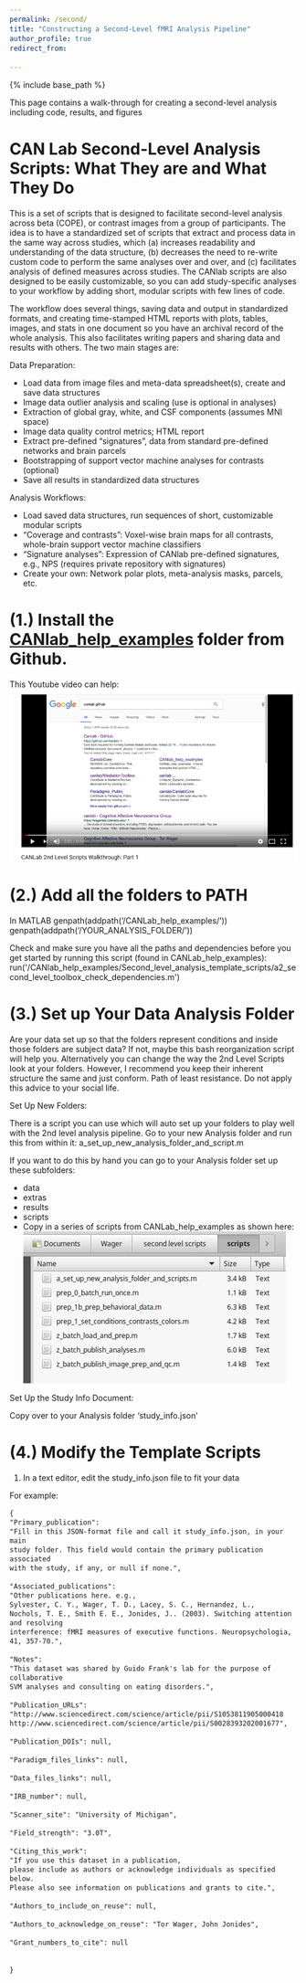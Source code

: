 ```yaml
---
permalink: /second/
title: "Constructing a Second-Level fMRI Analysis Pipeline"
author_profile: true
redirect_from: 

---
```


{% include base_path %}

This page contains a walk-through for creating a second-level analysis including code, results, and figures

CAN Lab Second-Level Analysis Scripts: What They are and What They Do
======
This is a set of scripts that is designed to facilitate second-level analysis across beta (COPE), or contrast images 
from a group of participants. The idea is to have a standardized set of scripts that extract and process data in the 
same way across studies, which (a) increases readability and understanding of the data structure, (b) decreases the need 
to re-write custom code to perform the same analyses over and over, and (c) facilitates analysis of defined measures 
across studies.  The CANlab scripts are also designed to be easily customizable, so you can add study-specific analyses
to your workflow by adding short, modular scripts with few lines of code.

The workflow does several things, saving data and output in standardized formats, and creating time-stamped HTML reports
 with plots, tables, images, and stats in one document so you have an archival record of the whole analysis. This also 
facilitates writing papers and sharing data and results with others. The two main stages are:

Data Preparation: 
-    Load data from image files and meta-data spreadsheet(s), create and save data structures
-    Image data outlier analysis and scaling (use is optional in analyses)
-    Extraction of global gray, white, and CSF components (assumes MNI space)
-    Image data quality control metrics; HTML report
-    Extract pre-defined “signatures”, data from standard pre-defined networks and brain parcels
-    Bootstrapping of support vector machine analyses for contrasts (optional)
-    Save all results in standardized data structures

Analysis Workflows:
-    Load saved data structures, run sequences of short, customizable modular scripts
-    “Coverage and contrasts”: Voxel-wise brain maps for all contrasts, whole-brain support vector machine classifiers
-    “Signature analyses”: Expression of CANlab pre-defined signatures, e.g., NPS (requires private repository with signatures)
-    Create your own: Network polar plots, meta-analysis masks, parcels, etc.

(1.) Install the [CANlab_help_examples](https://github.com/canlab/CANlab_help_examples) folder from Github. 
======
This Youtube video can help:[![image of video](/images/youtubehelp1.png)](https://www.youtube.com/watch?v=B1CVdykSNyc)

(2.) Add all the folders to PATH  
======  
In MATLAB
genpath(addpath(‘/CANLab_help_examples/’))
genpath(addpath(‘/YOUR_ANALYSIS_FOLDER/’))

Check and make sure you have all the paths and dependencies before you get started by running this script (found in CANLab_help_examples):
run('/CANlab_help_examples/Second_level_analysis_template_scripts/a2_second_level_toolbox_check_dependencies.m')

(3.) Set up Your Data Analysis Folder
======
Are your data set up so that the folders represent conditions and inside those folders are subject data? If not, maybe 
this bash reorganization script will help you. Alternatively you can change the way the 2nd Level Scripts look at your 
folders. However, I recommend you keep their inherent structure the same and just conform. Path of least resistance. 
Do not apply this advice to your social life.

Set Up New Folders:

There is a script you can use which will auto set up your folders to play well with the 2nd level analysis pipeline. Go to your new Analysis folder and run this from within it:
a_set_up_new_analysis_folder_and_script.m

If you want to do this by hand you can go to your Analysis folder set up these subfolders:
- data
- extras
- results
- scripts
- Copy in a series of scripts from CANLab_help_examples as shown here:
![file system image](/images/scripts_sc.png)

Set Up the Study Info Document:

Copy over to your Analysis folder ‘study_info.json’

(4.) Modify the Template Scripts
======
1. In a text editor, edit the study_info.json file to fit your data

 
For example:

```
{
"Primary_publication": 
"Fill in this JSON-format file and call it study_info.json, in your main
study folder. This field would contain the primary publication associated
with the study, if any, or null if none.",

"Associated_publications": 
"Other publications here. e.g., 
Sylvester, C. Y., Wager, T. D., Lacey, S. C., Hernandez, L., 
Nochols, T. E., Smith E. E., Jonides, J.. (2003). Switching attention and resolving 
interference: fMRI measures of executive functions. Neuropsychologia, 41, 357-70.",

"Notes":
"This dataset was shared by Guido Frank's lab for the purpose of collaborative
SVM analyses and consulting on eating disorders.",

"Publication_URLs": 
"http://www.sciencedirect.com/science/article/pii/S1053811905000418
http://www.sciencedirect.com/science/article/pii/S0028393202001677",

"Publication_DOIs": null,

"Paradigm_files_links": null,

"Data_files_links": null,

"IRB_number": null,

"Scanner_site": "University of Michigan",

"Field_strength": "3.0T",

"Citing_this_work": 
"If you use this dataset in a publication, 
please include as authors or acknowledge individuals as specified below. 
Please also see information on publications and grants to cite.",

"Authors_to_include_on_reuse": null,

"Authors_to_acknowledge_on_reuse": "Tor Wager, John Jonides",

"Grant_numbers_to_cite": null


}
``` 
